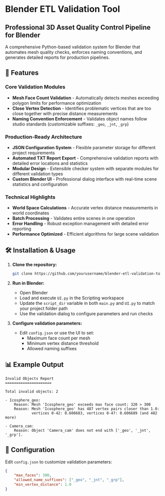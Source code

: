 # Blender ETL Validation Tool

## Professional 3D Asset Quality Control Pipeline for Blender

A comprehensive Python-based validation system for Blender that automates mesh quality checks, enforces naming conventions, and generates detailed reports for production pipelines.

## 🚀 Features

### Core Validation Modules
- **Mesh Face Count Validation** - Automatically detects meshes exceeding polygon limits for performance optimization
- **Close Vertex Detection** - Identifies problematic vertices that are too close together with precise distance measurements
- **Naming Convention Enforcement** - Validates object names follow studio standards (customizable suffixes: `_geo`, `_jnt`, `_grp`)

### Production-Ready Architecture
- **JSON Configuration System** - Flexible parameter storage for different project requirements
- **Automated TXT Report Export** - Comprehensive validation reports with detailed error locations and statistics
- **Modular Design** - Extensible checker system with separate modules for different validation types
- **Custom Blender UI** - Professional dialog interface with real-time scene statistics and configuration

### Technical Highlights
- **World Space Calculations** - Accurate vertex distance measurements in world coordinates
- **Batch Processing** - Validates entire scenes in one operation
- **Error Handling** - Robust exception management with detailed error reporting
- **Performance Optimized** - Efficient algorithms for large scene validation

## 🛠️ Installation & Usage

1. **Clone the repository:**
   ```bash
   git clone https://github.com/yourusername/blender-etl-validation-tool.git
   ```

2. **Run in Blender:**
   - Open Blender
   - Load and execute `UI.py` in the Scripting workspace
   - Update the `script_dir` variable in both `main.py` and `UI.py` to match your project folder path
   - Use the validation dialog to configure parameters and run checks

3. **Configure validation parameters:**
   - Edit `config.json` or use the UI to set:
     - Maximum face count per mesh
     - Minimum vertex distance threshold
     - Allowed naming suffixes

## 📊 Example Output

```
Invalid Objects Report
=====================

Total invalid objects: 2

- Icosphere_geo:
    Reason: Mesh 'Icosphere_geo' exceeds max face count: 320 > 300
    Reason: Mesh 'Icosphere_geo' has 487 vertex pairs closer than 1.0: 
            vertices 0-42: 0.606683, vertices 0-47: 0.606689 (and 482 more)

- Camera_cam:
    Reason: Object 'Camera_cam' does not end with ['_geo', '_jnt', '_grp'].
```

## 🔧 Configuration

Edit `config.json` to customize validation parameters:

```json
{
    "max_faces": 300,
    "allowed_name_suffixes": ["_geo", "_jnt", "_grp"],
    "min_vertex_distance": 1.0
}
```